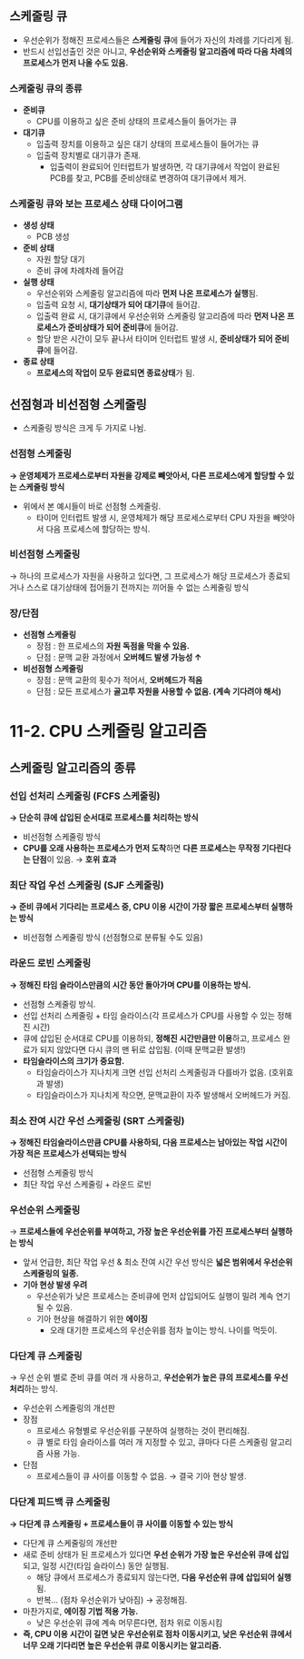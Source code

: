 ## 스케줄링 큐

- 우선순위가 정해진 프로세스들은 **스케줄링 큐**에 들어가 자신의 차례를 기다리게 됨.
- 반드시 선입선출인 것은 아니고, 
**우선순위와 스케줄링 알고리즘에 따라 다음 차례의 프로세스가 먼저 나올 수도 있음.**

### 스케줄링 큐의 종류

- **준비큐**
    - CPU를 이용하고 싶은 준비 상태의 프로세스들이 들어가는 큐
- **대기큐**
    - 입출력 장치를 이용하고 싶은 대기 상태의 프로세스들이 들어가는 큐
    - 입출력 장치별로 대기큐가 존재.
        - 입출력이 완료되어 인터럽트가 발생하면, 각 대기큐에서 작업이 완료된 PCB를 찾고, 
        PCB를 준비상태로 변경하여 대기큐에서 제거.
        
        

### 스케줄링 큐와 보는 프로세스 상태 다이어그램


- **생성 상태**
    - PCB 생성
- **준비 상태**
    - 자원 할당 대기
    - 준비 큐에 차례차례 들어감
- **실행 상태**
    - 우선순위와 스케줄링 알고리즘에 따라 **먼저 나온 프로세스가 실행**됨.
    - 입출력 요청 시, **대기상태가 되어 대기큐**에 들어감.
    - 입출력 완료 시, 대기큐에서 우선순위와 스케줄링 알고리즘에 따라 
    **먼저 나온 프로세스가 준비상태가 되어 준비큐**에 들어감.
    - 할당 받은 시간이 모두 끝나서 타이머 인터럽트 발생 시, 
    **준비상태가 되어 준비큐**에 들어감.
- **종료 상태**
    - **프로세스의 작업이 모두 완료되면 종료상태**가 됨.

## 선점형과 비선점형 스케줄링

- 스케줄링 방식은 크게 두 가지로 나뉨.

### 선점형 스케줄링

**→ 운영체제가 프로세스로부터 자원을 강제로 빼앗아서, 다른 프로세스에게 할당할 수 있는 스케줄링 방식**

- 위에서 본 예시들이 바로 선점형 스케줄링.
    - 타이머 인터럽트 발생 시, 운영체제가 해당 프로세스로부터 CPU 자원을 빼앗아서 
    다음 프로세스에 할당하는 방식.

### 비선점형 스케줄링

→ 하나의 프로세스가 자원을 사용하고 있다면, 그 프로세스가 해당 프로세스가 종료되거나 스스로 대기상태에 접어들기 전까지는 끼어들 수 없는 스케줄링 방식

### 장/단점

- **선점형 스케줄링**
    - 장점 : 한 프로세스의 **자원 독점을 막을 수 있음.**
    - 단점 : 문맥 교환 과정에서 **오버헤드 발생 가능성 ↑**
- **비선점형 스케줄링**
    - 장점 : 문맥 교환의 횟수가 적어서, **오버헤드가 적음**
    - 단점 : 모든 프로세스가 **골고루 자원을 사용할 수 없음. (계속 기다려야 해서)**

# 11-2. CPU 스케줄링 알고리즘

## 스케줄링 알고리즘의 종류

### 선입 선처리 스케줄링 (FCFS 스케줄링)

**→ 단순히 큐에 삽입된 순서대로 프로세스를 처리하는 방식**

- 비선점형 스케줄링 방식
- **CPU를 오래 사용하는 프로세스가 먼저 도착**하면 **다른 프로세스는 무작정 기다린다는 단점**이 있음. → **호위 효과**

### 최단 작업 우선 스케줄링 (SJF 스케줄링)

**→ 준비 큐에서 기다리는 프로세스 중, CPU 이용 시간이 가장 짧은 프로세스부터 실행하는 방식**

- 비선점형 스케줄링 방식 (선점형으로 분류될 수도 있음)

### 라운드 로빈 스케줄링

**→ 정해진 타임 슬라이스만큼의 시간 동안 돌아가며 CPU를 이용하는 방식.**

- 선점형 스케줄링 방식.
- 선입 선처리 스케줄링 + 타임 슬라이스(각 프로세스가 CPU를 사용할 수 있는 정해진 시간)
- 큐에 삽입된 순서대로 CPU를 이용하되, **정해진 시간만큼만 이용**하고,
프로세스 완료가 되지 않았다면 다시 큐의 맨 뒤로 삽입됨. (이때 문맥교환 발생!)
- **타임슬라이스의 크기가 중요함.**
    - 타임슬라이스가 지나치게 크면 선입 선처리 스케줄링과 다를바가 없음. (호위효과 발생)
    - 타임슬라이스가 지나치게 작으면, 문맥교환이 자주 발생해서 오버헤드가 커짐.

### 최소 잔여 시간 우선 스케줄링 (SRT 스케줄링)

**→ 정해진 타임슬라이스만큼 CPU를 사용하되, 
다음 프로세스는 남아있는 작업 시간이 가장 적은 프로세스가 선택되는 방식**

- 선점형 스케줄링 방식
- 최단 작업 우선 스케줄링 + 라운드 로빈

### 우선순위 스케줄링

→ **프로세스들에 우선순위를 부여하고, 가장 높은 우선순위를 가진 프로세스부터 실행하는 방식**

- 앞서 언급한, 최단 작업 우선 & 최소 잔여 시간 우선 방식은 
**넓은 범위에서 우선순위 스케줄링의 일종.**
- **기아 현상 발생 우려**
    - 우선순위가 낮은 프로세스는 준비큐에 먼저 삽입되어도 실행이 밀려 계속 연기될 수 있음.
    - 기아 현상을 해결하기 위한 **에이징**
        - 오래 대기한 프로세스의 우선순위를 점차 높이는 방식. 나이를 먹듯이.

### 다단계 큐 스케줄링

→ 우선 순위 별로 준비 큐를 여러 개 사용하고, **우선순위가 높은 큐의 프로세스를 우선 처리**하는 방식.


- 우선순위 스케줄링의 개선판
- 장점
    - 프로세스 유형별로 우선순위를 구분하여 실행하는 것이 편리해짐.
    - 큐 별로 타임 슬라이스를 여러 개 지정할 수 있고, 큐마다 다른 스케줄링 알고리즘 사용 가능.
- 단점
    - 프로세스들이 큐 사이를 이동할 수 없음. → 결국 기아 현상 발생.

### 다단계 피드백 큐 스케줄링

**→ 다단계 큐 스케줄링 + 프로세스들이 큐 사이를 이동할 수 있는 방식**

- 다단계 큐 스케줄링의 개선판
- 새로 준비 상태가 된 프로세스가 있다면 **우선 순위가 가장 높은 우선순위 큐에 삽입**되고,
일정 시간(타임 슬라이스) 동안 실행됨.
    - 해당 큐에서 프로세스가 종료되지 않는다면, **다음 우선순위 큐에 삽입되어 실행**됨.
    - 반복… (점차 우선순위가 낮아짐) → 공정해짐.
- 마찬가지로, **에이징 기법 적용 가능.**
    - 낮은 우선순위 큐에 계속 머무른다면, 점차 위로 이동시킴
- **즉, CPU 이용 시간이 길면 낮은 우선순위로 점차 이동시키고,
낮은 우선순위 큐에서 너무 오래 기다리면 높은 우선순위 큐로 이동시키는 알고리즘.**